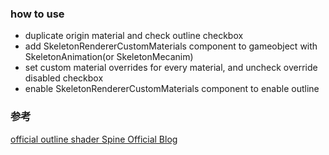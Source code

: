 ### how to use
- duplicate origin material and check outline checkbox
- add SkeletonRendererCustomMaterials component to gameobject with SkeletonAnimation(or SkeletonMecanim)
- set custom material overrides for every material, and uncheck override disabled checkbox
- enable SkeletonRendererCustomMaterials component to enable outline

### 参考
[official outline shader Spine Official Blog](http://esotericsoftware.com/blog/Outline-shaders-for-spine-unity)